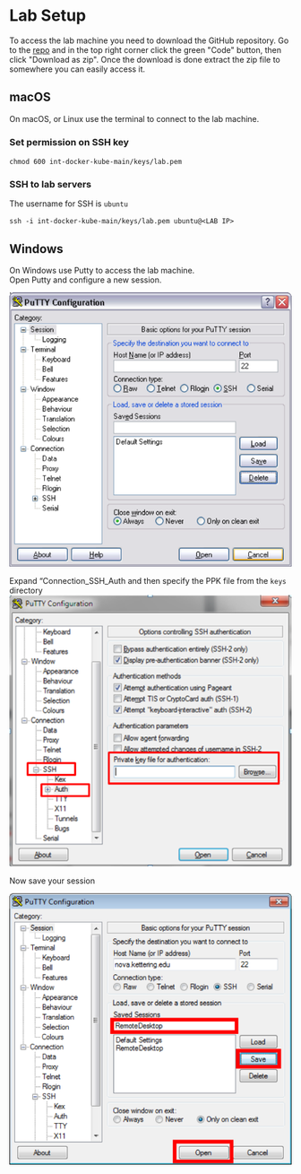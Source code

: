 # Lab Setup 
To access the lab machine you need to download the GitHub repository. 
Go to the [repo](https://github.com/jruels/ms-labs) and in the top right corner click the green "Code" button, then click "Download as zip". 
Once the download is done extract the zip file to somewhere you can easily access it. 

## macOS
On macOS, or Linux use the terminal to connect to the lab machine.

### Set permission on SSH key 
```
chmod 600 int-docker-kube-main/keys/lab.pem
```

### SSH to lab servers 
The username for SSH is `ubuntu`
```
ssh -i int-docker-kube-main/keys/lab.pem ubuntu@<LAB IP> 
```


## Windows 
On Windows use Putty to access the lab machine.   
Open Putty and configure a new session. 
  
![](assets/C4EC1E64-175D-4C84-8C49-D938337FA35A.png)

Expand “Connection_SSH_Auth and then specify the PPK file from the `keys` directory 
![](assets/6FFB137C-1AD8-48A1-97E6-F5F6DA4BC55B.png)

 Now save your session    

![](assets/FD3BA694-FD69-4C86-8EAF-4D5FC813EABA.png)
